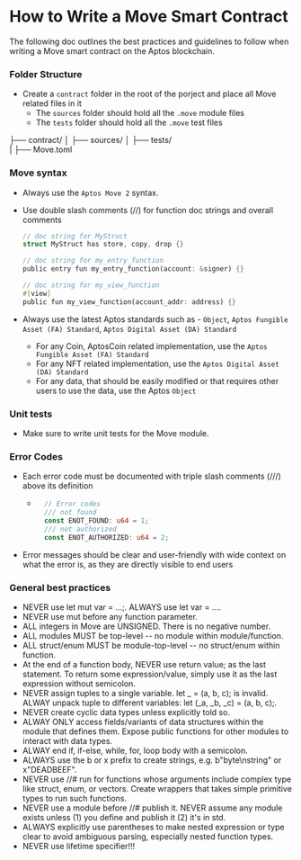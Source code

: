 # How to Write a Move Smart Contract

The following doc outlines the best practices and guidelines to follow when writing a Move smart contract on the Aptos blockchain.

### Folder Structure

- Create a `contract` folder in the root of the porject and place all Move related files in it
  - The `sources` folder should hold all the `.move` module files
  - The `tests` folder should hold all the `.move` test files

├── contract/
│ ├── sources/
│ ├── tests/  
| ├── Move.toml

### Move syntax

- Always use the `Aptos Move 2` syntax.
- Use double slash comments (//) for function doc strings and overall comments

  ```rust
  // doc string for MyStruct
  struct MyStruct has store, copy, drop {}

  // doc string for my_entry_function
  public entry fun my_entry_function(account: &signer) {}

  // doc string for my_view_function
  #[view]
  public fun my_view_function(account_addr: address) {}
  ```

- Always use the latest Aptos standards such as - `Object`, `Aptos Fungible Asset (FA) Standard`, `Aptos Digital Asset (DA) Standard`
  - For any Coin, AptosCoin related implementation, use the `Aptos Fungible Asset (FA) Standard`
  - For any NFT related implementation, use the `Aptos Digital Asset (DA) Standard`
  - For any data, that should be easily modified or that requires other users to use the data, use the Aptos `Object`

### Unit tests

- Make sure to write unit tests for the Move module.

### Error Codes

- Each error code must be documented with triple slash comments (///) above its definition
  - ```rust
      // Error codes
      /// not found
      const ENOT_FOUND: u64 = 1;
      /// not authorized
      const ENOT_AUTHORIZED: u64 = 2;
    ```
- Error messages should be clear and user-friendly with wide context on what the error is, as they are directly visible to end users

### General best practices

- NEVER use let mut var = ...;. ALWAYS use let var = ....
- NEVER use mut before any function parameter.
- ALL integers in Move are UNSIGNED. There is no negative number.
- ALL modules MUST be top-level -- no module within module/function.
- ALL struct/enum MUST be module-top-level -- no struct/enum within function.
- At the end of a function body, NEVER use return value; as the last statement. To return some expression/value, simply use it as the last expression without semicolon.
- NEVER assign tuples to a single variable. let \_ = (a, b, c); is invalid. ALWAY unpack tuple to different variables: let (\_a, \_b, \_c) = (a, b, c);.
- NEVER create cyclic data types unless explicitly told so.
- ALWAY ONLY access fields/variants of data structures within the module that defines them. Expose public functions for other modules to interact with data types.
- ALWAY end if, if-else, while, for, loop body with a semicolon.
- ALWAYS use the b or x prefix to create strings, e.g. b"byte\nstring" or x"DEADBEEF".
- NEVER use //# run for functions whose arguments include complex type like struct, enum, or vectors. Create wrappers that takes simple primitive types to run such functions.
- NEVER use a module before //# publish it. NEVER assume any module exists unless (1) you define and publish it (2) it's in std.
- ALWAYS explicitly use parentheses to make nested expression or type clear to avoid ambiguous parsing, especially nested function types.
- NEVER use lifetime specifier!!!
